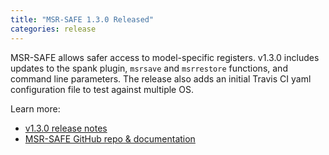 ```yaml
---
title: "MSR-SAFE 1.3.0 Released"
categories: release
---
```


MSR-SAFE allows safer access to model-specific registers. v1.3.0 includes updates to the spank plugin, `msrsave` and `msrrestore` functions, and command line parameters. The release also adds an initial Travis CI yaml configuration file to test against multiple OS.

Learn more:
- [v1.3.0 release notes](https://github.com/LLNL/msr-safe/releases/tag/v1.3.0)
- [MSR-SAFE GitHub repo & documentation](https://github.com/LLNL/msr-safe)
